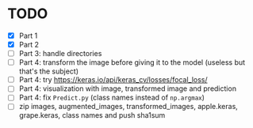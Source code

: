 # TODO

- [X] Part 1
- [X] Part 2
- [ ] Part 3: handle directories
- [ ] Part 4: transform the image before giving it to the model (useless but that's the subject)
- [ ] Part 4: try https://keras.io/api/keras_cv/losses/focal_loss/
- [ ] Part 4: visualization with image, transformed image and prediction
- [ ] Part 4: fix `Predict.py` (class names instead of `np.argmax`)
- [ ] zip images, augmented_images, transformed_images, apple.keras, grape.keras, class names and push sha1sum